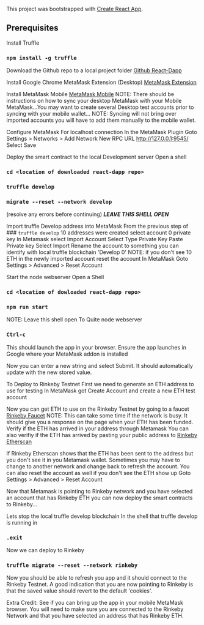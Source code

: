 This project was bootstrapped with [Create React App](https://github.com/facebook/create-react-app).

## Prerequisites
Install Truffle 
### `npm install -g truffle`

Download the Github repo to a local project folder
[Github React-Dapp](https://github.com/joeqpn/react-dapp)

Install Google Chrome MetaMask Extension (Desktop)
[MetaMask Extension](https://mobile.metamask.io)

Install MetaMask Mobile
[MetaMask Mobile](https://chrome.google.com/webstore/detail/metamask/nkbihfbeogaeaoehlefnkodbefgpgknn)
NOTE: There should be instructions on how to sync your desktop MetaMask with your Mobile MetaMask...You may want to create several Desktop test accounts prior to syncing with your mobile wallet...
NOTE: Syncing will not bring over imported accounts you will have to add them manually to the mobile wallet. 

Configure MetaMask For localhost connection
In the MetaMask Plugin
Goto Settings > Networks > Add Network
New RPC URL
http://127.0.0.1:9545/
Select Save

Deploy the smart contract to the local Development server
Open a shell
### `cd <location of downloaded react-dapp repo>`
### `truffle develop`
### `migrate --reset --network develop`
(resolve any errors before continuing)
***LEAVE THIS SHELL OPEN***

Import truffle Develop address into MetaMask
From the previous step of ### `truffle develop` 10 addresses were created
select account 0 private key
In Metamask select Import Account
Select Type Private Key
Paste Private key
Select Import
Rename the account to something you can identify with local truffle blockchain 'Develop 0'
NOTE: if you don't see 10 ETH in the newly imported account reset the account
In MetaMask
Goto Settings > Advanced > Reset Account

Start the node webserver
Open a Shell
### `cd <location of dowloaded react-dapp repo>`
### `npm run start`
NOTE: Leave this shell open
To Quite node webserver
### `Ctrl-c`
This should launch the app in your browser. 
Ensure the app launches in Google where your MetaMask addon is installed

Now you can enter a new string and select Submit. It should automatically update with the new stored value. 

To Deploy to Rinkeby Testnet
First we need to generate an ETH address to use for testing
In MetaMask got Create Account and create a new ETH test account

Now you can get ETH to use on the Rinkeby Testnet by going to a faucet
[Rinkeby Faucet](https://faucet.rinkeby.io/)
NOTE: This can take some time if the network is busy. It should give you a response on the page when your ETH has been funded.
Verify if the ETH has arrived in your address through Metamask
You can also verifiy if the ETH has arrived by pasting your public address to
[Rinkeby Etherscan](https://rinkeby.etherscan.io/)

If Rinkeby Etherscan shows that the ETH has been sent to the address but you don't see it in you Metamask wallet.  Sometimes you may have to change to another network and change back to refresh the account.
You can also reset the account as well if you don't see the ETH show up
Goto Settings > Advanced > Reset Account

Now that Metamask is pointing to Rinkeby network and you have selected an account that has Rinkeby ETH you can now deploy the smart contracts to Rinkeby...


Lets stop the local truffle develop blockchain
In the shell that truffle develop is running in
### `.exit`

Now we can deploy to Rinkeby
### `truffle migrate --reset --network rinkeby`

Now you should be able to refresh you app and it should connect to the Rinkeby Testnet. A good indication that you are now pointing to Rinkeby is that the saved value should revert to the default 'cookies'. 

Extra Credit: 
See if you can bring up the app in your mobile MetaMask browser. You will need to make sure you are connected to the Rinkeby Network and that you have selected an address that has Rinkeby ETH. 



